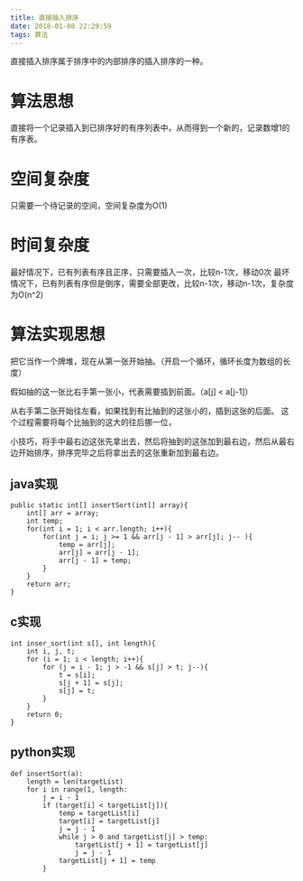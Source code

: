 ```yaml
---
title: 直接插入排序
date: 2018-01-08 22:29:59
tags: 算法
---
```

直接插入排序属于排序中的内部排序的插入排序的一种。

# 算法思想

直接将一个记录插入到已排序好的有序列表中，从而得到一个新的，记录数增1的有序表。

# 空间复杂度

只需要一个待记录的空间，空间复杂度为O(1)

# 时间复杂度

最好情况下，已有列表有序且正序，只需要插入一次，比较n-1次，移动0次
最坏情况下，已有列表有序但是倒序，需要全部更改，比较n-1次，移动n-1次，复杂度为O(n^2)

# 算法实现思想

把它当作一个牌堆，现在从第一张开始抽。（开启一个循环，循环长度为数组的长度）

假如抽的这一张比右手第一张小，代表需要插到前面。（a[j] < a[j-1]）

从右手第二张开始往左看，如果找到有比抽到的这张小的，插到这张的后面。
这个过程需要将每个比抽到的这大的往后挪一位，

小技巧，将手中最右边这张先拿出去，然后将抽到的这张加到最右边，然后从最右边开始排序，排序完毕之后将拿出去的这张重新加到最右边。

## java实现

```
public static int[] insertSort(int[] array){
	int[] arr = array;
	int temp;
	for(int i = 1; i < arr.length; i++){
		for(int j = i; j >= 1 && arr[j - 1] > arr[j]; j-- ){
			temp = arr[j];
			arr[j] = arr[j - 1];
			arr[j - 1] = temp;
		}
	}
	return arr;
}
```

## c实现

```
int inser_sort(int s[], int length){
	int i, j, t;
	for (i = 1; i < length; i++){
		for (j = i - 1; j > -1 && s[j] > t; j--){
			t = s[i];
			s[j + 1] = s[j];
			s[j] = t;
		}
	}
	return 0;
}
```

## python实现

```
def insertSort(a):
	length = len(targetList)
	for i in range(1, length:
		j = i - 1
		if (target[i] < targetList[j]){
			temp = targetList[i]
			target[i] = targetList[j]
			j = j - 1
			while j > 0 and targetList[j] > temp:
				targetList[j + 1] = targetList[j]
				j = j - 1
			targetList[j + 1] = temp
		}
```

